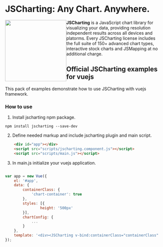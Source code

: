 # JSCharting: Any Chart. Anywhere.

<a href="https://jscharting.com"><img src="https://jscharting.com/images/logo_short.svg" style="margin:0px" align="left" hspace="10" vspace="6" width="200" ></a>

**JSCharting** is a JavaScript chart library for visualizing your data, providing resolution 
independent results across all devices and platorms. Every JSCharting license includes the 
full suite of 150+ advanced chart types, interactive stock charts and JSMapping at no additional charge.

## Official JSCharting examples for vuejs

This pack of examples demonstrate how to use JSCharting with vuejs framework.

### How to use

1) Install jscharting npm package.

```console
npm install jscharting --save-dev
```
2) Define needed markup and include jscharting plugin and main script.
```html
	<div id="app"></div>
	<script src="scripts/jscharting.component.js"></script>
	<script src="scripts/main.js"></script>
```
3) In main.js initialize your vuejs application.
```javascript

var app = new Vue({
	el: '#app',
	data: {
		containerClass: {
			'chart-container': true
		},
		styles: [{
				height: '500px'
		}],
		chartConfig: {
			...
		}
	},
	template: '<div><JSCharting v-bind:containerClass="containerClass" v-bind:config="chartConfig" v-bind:styles="styles"></JSCharting></div>'
});

```
